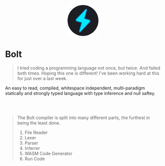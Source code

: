 <div align="center">
  <img src="images/logo.png" width="100">
</div>

# Bolt
> I tried coding a programming language not once, but twice. And failed both times. Hoping this one is different! I've been working hard at this for just over a last week.

An easy to read, compiled, whitespace independent, multi-paradigm statically and strongly typed language with type inference and null saftey.

<br><br>

> The Bolt compiler is split into many different parts, the furthest in being the least done.
> 1. File Reader
> 2. Lexer
> 3. Parser
> 4. Inferrer
> 5. WASM Code Generator
> 6. Run Code